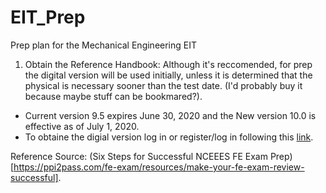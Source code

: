 # EIT_Prep
Prep plan for the Mechanical Engineering EIT

1. Obtain the Reference Handbook: Although it's reccomended, for prep the digital version will be used initially, unless it is determined that the physical is necessary sooner than the test date. (I'd probably buy it because maybe stuff can be bookmared?).
- Current version 9.5 expires June 30, 2020 and the New version 10.0 is effective as of July 1, 2020.
- To obtaine the digial version log in or register/log in following this [link](https://account.ncees.org/login).

Reference Source: (Six Steps for Successful NCEEES FE Exam Prep)[https://ppi2pass.com/fe-exam/resources/make-your-fe-exam-review-successful].
